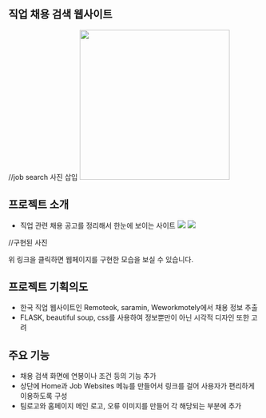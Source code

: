 ## 직업 채용 검색 웹사이트
  //job search 사진 삽입
  <img src="![searchimg (1)](https://github.com/jaeiko/web-scraper-project/assets/162958493/14d29430-342e-43bb-8d1d-b4a86e5109e0)
" width="300" height="300"/>

## 프로젝트 소개   
- 직업 관련 채용 공고를 정리해서 한눈에 보이는 사이트
<img src="!![구현모습1](https://github.com/jaeiko/web-scraper-project/assets/162958493/c01d09a4-9297-47f7-886d-13d578797432)
">
<img src="![구현모습2](https://github.com/jaeiko/web-scraper-project/assets/162958493/490837f3-2787-464e-a733-6ea0eb46627e)
">

//구현된 사진

위 링크을 클릭하면 웹페이지를 구현한 모습을 보실 수 있습니다.


## 프로젝트 기획의도
- 한국 직업 웹사이트인 Remoteok, saramin, Weworkmotely에서 채용 정보 추출
- FLASK, beautiful soup, css를 사용하여 정보뿐만이 아닌 시각적 디자인 또한 고려

## 주요 기능 

- 채용 검색 화면에 연봉이나 조건 등의 기능 추가
- 상단에 Home과 Job Websites 메뉴를 만들어서 링크를 걸어 사용자가 편리하게 이용하도록 구성
- 팀로고와 홈페이지 메인 로고, 오류 이미지를 만들어 각 해당되는 부분에 추가


